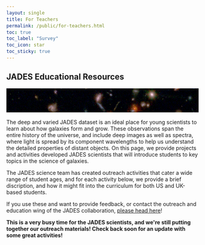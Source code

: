 ```yaml
---
layout: single
title: For Teachers
permalink: /public/for-teachers.html
toc: true
toc_label: "Survey"
toc_icon: star
toc_sticky: true
---
```


## JADES Educational Resources 
![For Teachers Splash](/assets/images/for_teachers.png)

The deep and varied JADES dataset is an ideal place for young scientists to learn about how 
galaxies form and grow. These observations span the entire history of the universe, and include 
deep images as well as spectra, where light is spread by its component wavelengths to help us 
understand the detailed properties of distant objects. On this page, we provide projects and 
activities developed JADES scientists that will introduce students to key topics in the science
of galaxies. 

The JADES science team has created outreach activities that cater a wide range of student
ages, and for each activity below, we provide a brief discription, and how it might fit into the 
curriculum for both US and UK-based students. 

If you use these and want to provide feedback, or contact the outreach and education wing of the
JADES collaboration, [please head here](link)! 

**This is a very busy time for the JADES scientists, and we're still putting together our 
outreach materials! Check back soon for an update with some great activities!**